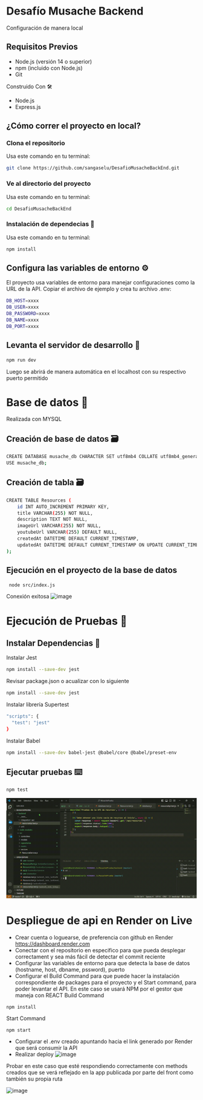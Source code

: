 # Desafío Musache Backend
Configuración de manera local
## Requisitos Previos
- Node.js (versión 14 o superior)
- npm (incluido con Node.js)
- Git

Construido Con 🛠️
- Node.js
- Express.js
## ¿Cómo correr el proyecto en local?

### Clona el repositorio
Usa este comando en tu terminal:
```bash
git clone https://github.com/sangaselu/DesafioMusacheBackEnd.git
```
### Ve al directorio del proyecto
Usa este comando en tu terminal:
```bash
cd DesafioMusacheBackEnd
```
### Instalación de dependecias 🔧
Usa este comando en tu terminal:
```bash
npm install
```
## Configura las variables de entorno ⚙️
El proyecto usa variables de entorno para manejar configuraciones como la URL de la API. Copiar el archivo de ejemplo y crea tu archivo .env:
```bash
DB_HOST=xxxx
DB_USER=xxxx
DB_PASSWORD=xxxx
DB_NAME=xxxx
DB_PORT=xxxx
```
## Levanta el servidor de desarrollo 🚀
```bash
npm run dev
```
Luego se abrirá de manera automática en el localhost con su respectivo puerto permitido

# Base de datos 🔩
Realizada con MYSQL
## Creación de base de datos 🗃️

```bash
CREATE DATABASE musache_db CHARACTER SET utf8mb4 COLLATE utf8mb4_general_ci;
USE musache_db;
```
## Creación de tabla 🗃️
```bash
CREATE TABLE Resources (
    id INT AUTO_INCREMENT PRIMARY KEY,         
    title VARCHAR(255) NOT NULL,              
    description TEXT NOT NULL,                 
    imageUrl VARCHAR(255) NOT NULL,            
    youtubeUrl VARCHAR(255) DEFAULT NULL,     
    createdAt DATETIME DEFAULT CURRENT_TIMESTAMP, 
    updatedAt DATETIME DEFAULT CURRENT_TIMESTAMP ON UPDATE CURRENT_TIMESTAMP 
);
```
## Ejecución en el proyecto de la base de datos
```bash
 node src/index.js
```
Conexión exitosa 
![image](https://github.com/user-attachments/assets/0f6cb117-7b3e-4168-b26a-c157e682cc01)

# Ejecución de Pruebas 🔩

## Instalar Dependencias 🔧
Instalar Jest
```bash
npm install --save-dev jest
```
Revisar package.json o acualizar con lo siguiente
```bash
npm install --save-dev jest
```
Instalar librería Supertest 
```bash
"scripts": {
  "test": "jest"
}
```
Instalar Babel
```bash
npm install --save-dev babel-jest @babel/core @babel/preset-env
```
## Ejecutar pruebas ⌨️
```bash
npm test
```
![me](resourceApi.test.js-MusachePrueba-Visual-Studio-Code-2024-11-19-14-51-55.gif)

# Despliegue de api en Render on Live
- Crear cuenta o loguearse, de preferencia con github en Render https://dashboard.render.com
- Conectar con el repositorio en especifico para que pueda desplegar correctament y sea más fácil de detectar el commit reciente
- Configurar las variables de entorno para que detecta la base de datos (hostname, host, dbname, pssword), puerto
- Configurar el Build Command para que puede hacer la instalación correspondiente de packages para el proyecto y el Start command, para poder levantar el API.
    En este caso se usará NPM por el gestor que maneja con REACT
Build Command
```Build Command
npm install
```
Start Command
```Build Command
npm start
```
- Configurar el .env creado apuntando hacia el link generado por Render que será consumir la API
- Realizar deploy
![image](https://github.com/user-attachments/assets/400282eb-01ac-4a85-ab24-30c1953d95e1)

Probar en este caso que esté respondiendo correctamente con methods creados que se verá reflejado en la app publicada por parte del front como también su propia ruta

<img width="917" alt="image" src="https://github.com/user-attachments/assets/744766ae-db60-4396-948a-618e7abc7a23">


